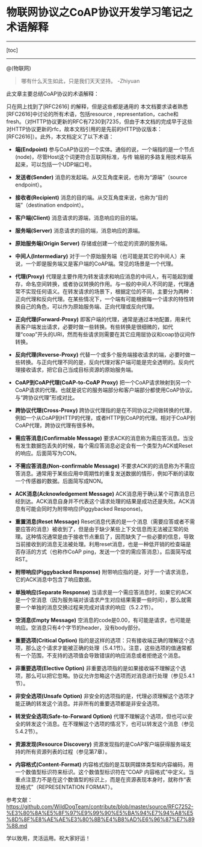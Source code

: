 # 物联网协议之CoAP协议开发学习笔记之术语解释

***
[toc]
***


@(物联网)

> 哪有什么天生如此，只是我们天天坚持。 -Zhiyuan


此文章主要总结CoAP协议的术语解释：

只在网上找到了[RFC2616] 的解释，但是这些都是通用的
本文档要求读者熟悉[RFC2616]中讨论的所有术语，包括resource , representation，cache和fresh。（对HTTP协议更新的RFC有7230到7235，但由于本文档的完成早于这些对HTTP协议更新的rfc，故本文档引用的是先前的HTTP协议版本：[RFC2616]）。此外，本文档定义了以下术语：



 - **端(Endpoint)**
参与CoAP协议的一个实体。通俗的说，一个端指的是一个节点(node)，尽管Host这个词更符合互联网标准，与传    输层的多路复用技术联系起来，可以包括一个UDP端口号。  
    
 - **发送者(Sender)**
    消息的发起端。从交互角度来说，也称为“源端”（source endpoint）。

 - **接收者(Recipient)**
消息的目的端。从交互角度来说，也称为“目的端”（destination endpoint）。

 - **客户端(Client)**
    消息请求的源端，消息响应的目的端。
    

 - **服务端(Server)**
    消息请求的目的端，消息响应的源端。
    
    
 - **原始服务端(Origin Server)**
    存储或创建一个给定的资源的服务端。
    

 - **中间人(Intermediary)**
    对于一个原始服务端（也可能是其它的中间人）来说，一个即是服务端又是客户端的CoAP端。常见的场景是一个代理。
    

 - **代理(Proxy)**
    代理是主要作用为转发请求和响应消息的中间人，有可能起到缓存，命名空间转换，或者协议转换的作用。与一般的中间人不同的是，代理通常不实现任何语义。在转发请求的场景下，根据定位的不同，主要分为两种：正向代理和反向代理。在某些情况下，一个端有可能根据每一个请求的特性转换自己的角色，可以作为原始服务端、正向代理或反向代理。

 - **正向代理(Forward-Proxy)**
    即客户端的代理，通常是通过本地配置，用来代表客户端发出请求，必要时做一些转换。有些转换是很细微的，如代理“coap”开头的URI，然而有些请求则需要在其它应用层协议和coap协议间作转换。
    

 - **反向代理(Reverse-Proxy)**
    代替一个或多个服务端接收请求的端，必要时做一些转换。与正向代理不同的是，反向代理对客户端可能是完全透明的。反向代理接收请求，把它自己当成目标资源的原始服务端。

 - **CoAP到CoAP代理(CoAP-to-CoAP Proxy)**
    把一个CoAP请求映射到另一个CoAP请求的代理。也就是说它的服务端部分和客户端部分都使用CoAP协议。与“跨协议代理”形成对比。
    

 - **跨协议代理(Cross-Proxy)**
    跨协议代理指的是在不同协议之间做转换的代理，例如一个从CoAP到HTTP的代理，或者HTTP到CoAP的代理。相对于CoAP到CoAP代理，跨协议代理有很多种。
    

 - **需应答消息(Confirmable Message)**
    要求ACK的消息称为需应答消息。当没有发生数据包丢失的时候，每个需应答消息必定会有一个类型为ACK或Reset的响应。后面简写为CON。
    

 - **不需应答消息(Non-confirmable Message)**
不要求ACK的的消息称为不需应答消息。通常用于某些应用中周期性的重复发送数据的情形，例如不断的读取一个传感器的数据。后面简写成NON。

- **ACK消息(Acknowledgement Message)**
ACK消息用于确认某个可靠消息已经到达。ACK消息自身并不代表这个请求处理的结果是成功还是失败。ACK消息有可能会同时为附带响应(Piggybacked Response)。


- **重置消息(Reset Message)**
Reset消息代表的是一个消息（需要应答或者不需要应答的消息）被收到了，但是由于缺少某些上下文信息而无法被正常的处理。这种情况通常是由于接收节点重启了，因而缺失了一些必要的信息，导致当前接收到的消息无法被处理。利用reset消息，也是一种低开销的检查端是否存活的方式（也称作CoAP ping，发送一个空的需应答消息）。后面简写成RST。


- **附带响应(Piggybacked Response)**
附带响应指的是，对于一个请求消息，它的ACK消息中包含了响应数据。


- **单独响应(Separate Response)**
当请求是一个需应答消息时，如果它的ACK是一个空消息（因为服务端对该请求产生对应结果需要一些时间），那么就需要一个单独的消息交换过程来完成对请求的响应（5.2.2节）。
    
- **空消息(Empty Message)**
空消息的code是0.00，有可能是请求，也可能是响应。空消息只有4个字节的header，没有body部分。


- **重要选项(Critical Option)**
指的是这样的选项：只有接收端正确的理解这个选项，那么这个请求才能被正确的处理（5.4.1节）。注意，这些选项的值通常都有一个范围，不支持的选项值会导致错误的响应消息或者拒绝这个消息。


- **非重要选项(Elective Option)**
非重要选项指的是如果接收端不理解这个选项，那么可以把它忽略。协议允许忽略这个选项而对消息进行处理（参见5.4.1节）。


- **非安全选项(Unsafe Option)**
非安全的选项指的是，代理必须理解这个选项才能正确的转发这个消息。并非所有的重要选项都是非安全选项。


- **转发安全选项(Safe-to-Forward Option)**
代理不理解这个选项，但也可以安全的转发这个消息。在不理解这个选项的情况下，也可以转发这个消息（参见5.4.2节）。


- **资源发现(Resource Discovery)**
资源发现指的是CoAP客户端获得服务端支持的所有资源列表的过程（参见第7章）。


- **内容格式(Content-Format)**
内容格式指的是互联网媒体类型和内容编码，用一个数值型标识符来标识。这个数值型标识符在“COAP 内容格式”中定义。当重点注意力不是在这个数值型的标识上，而是在资源表现本身时，就称作“表现格式”（REPRESENTATION FORMAT）。


参考文献：
https://github.com/WildDogTeam/contribute/blob/master/source/RFC7252-%E3%80%8A%E5%8F%97%E9%99%90%E5%BA%94%E7%94%A8%E5%8D%8F%E8%AE%AE%E3%80%8B%E4%B8%AD%E6%96%87%E7%89%88.md


学以致用，灵活运用。祝大家好运！


    
    
    
    
    
    
    
    
    
    
    
    
    
    
    
    
    
    
    
    
    
    
    
    
    
    
    

    
    


